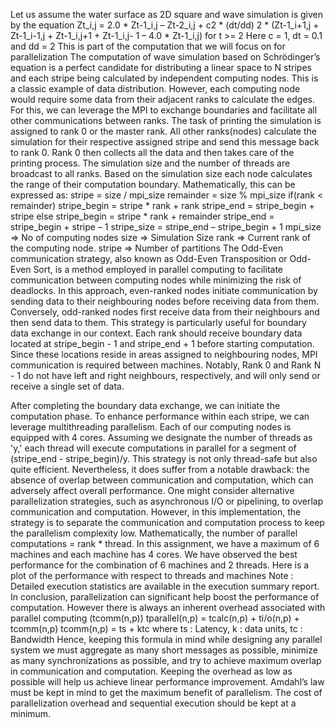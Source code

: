 Let us assume the water surface as 2D square and wave simulation is given by the equation
Zt_i,j = 2.0 * Zt-1_i,j – Zt-2_i,j + c2 * (dt/dd) 2 * (Zt-1_i+1,j + Zt-1_i-1,j + Zt-1_i,j+1 + Zt-1_i,j- 1
– 4.0 * Zt-1_i,j) for t >= 2
Here c = 1, dt = 0.1 and dd = 2
This is part of the computation that we will focus on for parallelization
The computation of wave simulation based on Schrödinger’s equation is a perfect candidate for distributing a linear space to N stripes and each stripe being calculated by independent computing nodes. This is a classic example of data distribution. However, each computing node would require some data from their adjacent ranks to calculate the edges. For this, we can leverage the MPI to exchange boundaries and facilitate all other communications between ranks. The task of printing the simulation is assigned to rank 0 or the master rank. All other ranks(nodes) calculate the simulation for their respective assigned stripe and send this message back to rank 0. Rank 0 then collects all the data and then takes care of the printing process.
The simulation size and the number of threads are broadcast to all ranks. Based on the simulation size each node calculates the range of their computation boundary.
Mathematically, this can be expressed as:
stripe = size / mpi_size remainder = size % mpi_size if(rank < remainder)
stripe_begin = stripe * rank + rank
stripe_end = stripe_begin + stripe else
stripe_begin = stripe * rank + remainder
stripe_end = stripe_begin + stripe – 1 stripe_size = stripe_end – stripe_begin + 1
mpi_size => No of computing nodes
size => Simulation Size
rank => Current rank of the computing node. stripe => Number of partitions
The Odd-Even communication strategy, also known as Odd-Even Transposition or Odd-Even Sort, is a method employed in parallel computing to facilitate communication between computing nodes while minimizing the risk of deadlocks. In this approach, even-ranked nodes initiate communication by sending data to their neighbouring nodes before receiving data from them. Conversely, odd-ranked nodes first receive data from their neighbours and then send data to them. This strategy is particularly useful for boundary data exchange in our context.
Each rank should receive boundary data located at stripe_begin - 1 and stripe_end + 1 before starting computation. Since these locations reside in areas assigned to neighbouring nodes, MPI communication is required between machines. Notably, Rank 0 and Rank N - 1 do not have left and right neighbours, respectively, and will only send or receive a single set of data.
 
After completing the boundary data exchange, we can initiate the computation phase. To enhance performance within each stripe, we can leverage multithreading parallelism. Each of our computing nodes is equipped with 4 cores. Assuming we designate the number of threads as 'y,' each thread will execute computations in parallel for a segment of (stripe_end - stripe_begin)/y. This strategy is not only thread-safe but also quite efficient. Nevertheless, it does suffer from a notable drawback: the absence of overlap between communication and computation, which can adversely affect overall performance. One might consider alternative parallelization strategies, such as asynchronous I/O or pipelining, to overlap communication and computation. However, in this implementation, the strategy is to separate the communication and computation process to keep the parallelism complexity low.
Mathematically, the number of parallel computations = rank * thread.
In this assignment, we have a maximum of 6 machines and each machine has 4 cores. We have observed the best performance for the combination of 6 machines and 2 threads.
Here is a plot of the performance with respect to threads and machines
Note : Detailed execution statistics are available in the execution summary report.
In conclusion, parallelization can significant help boost the performance of computation. However there is always an inherent overhead associated with parallel computing (tcomm(n,p))
tparallel(n,p) = tcalc(n,p) + ti/o(n,p) + tcomm(n,p)
tcomm(n,p) = ts + ktc where ts : Latency, k : data units, tc : Bandwidth
Hence, keeping this formula in mind while designing any parallel system we must aggregate as many short messages as possible, minimize as many synchronizations as possible, and try to achieve maximum overlap in communication and computation. Keeping the overhead as low as possible will help us achieve linear performance improvement.
Amdahl’s law must be kept in mind to get the maximum benefit of parallelism. The cost of parallelization overhead and sequential execution should be kept at a minimum. 

